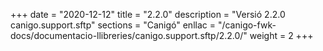 +++
date        = "2020-12-12"
title       = "2.2.0"
description = "Versió 2.2.0 canigo.support.sftp"
sections    = "Canigó"
enllac		= "/canigo-fwk-docs/documentacio-llibreries/canigo.support.sftp/2.2.0/"
weight		= 2
+++
